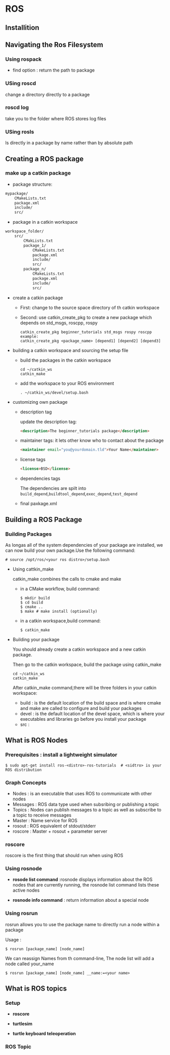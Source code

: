 # ROS

## Installition



## Navigating the Ros Filesystem

### Using rospack

+ find option : return the path to package

### USing roscd

change a directory directly to a package

### roscd log

take you to the folder where ROS stores log files

### USing rosls

ls directly in a package by name rather than by absolute path

## Creating a ROS package

### make up a catkin package

+ package structure:

```markdown
mypackage/
	CMakeLists.txt
	package.xml
	include/
	src/
```

+ package in a catkin workspace

```markdown
workspace_folder/
	src/
		CMakLists.txt
		package_1/
			CMakeLists.txt
			package.xml
			include/
			src/
		package_n/
			CMakeLists.txt
			package.xml
			include/
			src/
```

+ create a catkin package

  + First: change to the source space directory of th catkin workspace

  + Second: use catkin_create_pkg to create a new package which depends on std_msgs, roscpp, rospy

    ```shell
    catkin_create_pkg beginner_tutorials std_msgs rospy roscpp
    example:
    catkin_create_pkg <package_name> [depend1] [depend2] [depend3]
    ```

+ building a catkin workspace and sourcing the setup file

  + build the packages in the catkin workspace

    ```shell
    cd ~/catkin_ws
    catkin_make
    ```

  + add the workspace to your ROS environment 

    ```shell
    . ~/catkin_ws/devel/setup.bash
    ```

+ customizing own package

  + description tag

    update the description tag:

    ```markdown
    <description>The beginner_tutorials package</description>
    ```

  + maintainer tags: it lets other know who to contact about the package

    ```markdown
    <maintainer email="you@yourdomain.tld">Your Name</maintainer>
    ```

  + license tags

    ```markdown
    <license>BSD</license>
    ```

  + dependencies tags

    The dependencies are spilt into `build_depend`,`buildtool_depend`,`exec_depend`,`test_depend`

  + final paxkage.xml

## Building a ROS Package

### Building Packages

As longas all of the system dependencies of your package are installed, we can now build your own package.Use the following command:

```shell
# source /opt/ros/<your ros distro>/setup.bash
```

+ Using cattkin_make

  catkin_make combines the calls to cmake and make

  + in a CMake workflow, build command:

    ```shell
    $ mkdir build
    $ cd build
    $ cmake ..
    $ make # make install (optionally)
    ```

  + in a catkin workspace,build command:

    ```shell
    $ catkin_make
    ```

+ Building your package

  You should already create a catkin workspace and a new catkin package.

  Then go to the catkin workspace, build the package using catkin_make

  ```shell
  cd ~/catkin_ws
  catkin_make
  ```

  After catkin_make command,there will be three folders in your catkin workspace:

  + build :  is the default location of the build space and is where cmake and make are called to configure and build your packages
  + devel : is the default location of the devel space, which is where your executables and libraries go before you install your package
  + src :

## What is ROS Nodes

### Prerequisites : install a lightweight simulator 

```shell
$ sudo apt-get install ros-<distro>-ros-tutorials  # <sidtro> is your ROS distribution
```

### Graph Concepts

+ Nodes : is an executable that uses ROS to communicate with other nodes
+ Messages : ROS data type used when subsribing or publishing a topic
+ Topics : Nodes can publish messages to a topic as well as subscribe to a topic to receive messages
+ Master : Name service for ROS
+ rosout : ROS equivalent of stdout/stderr
+ roscore : Master + rosout + parameter server

### roscore

roscore is the first thing that should run when using ROS

### Using rosnode

+ **rosode list command** :rosnode displays information about the ROS nodes that are currently running, the rosnode list command lists these active nodes 

+ **rosnode info command** : return information about a special node 

### Using rosrun

rosrun allows you to use the package name to directly run a node within a package

Usage : 

```shell
$ rosrun [package_name] [node_name]
```

We can reassign Names from th command-line, The node list will add a node called  your_name

```shell
$ rosrun [package_name] [node_name] __name:=<your name>
```



## What is ROS topics

### Setup

+ **roscore**

  

+ **turtlesim**

  

+ **turtle keyboard teleoperation**

  

### ROS Topic



